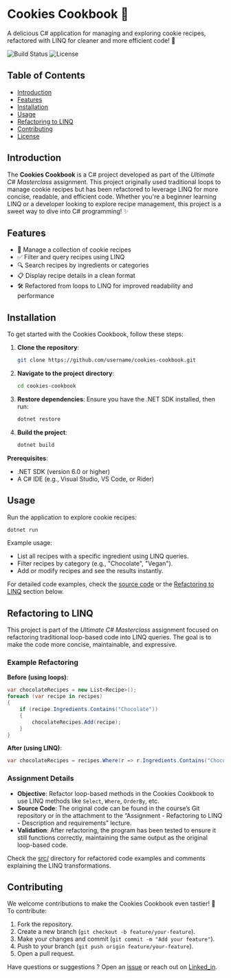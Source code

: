  # Cookies Cookbook 🥐

A delicious C# application for managing and exploring cookie recipes, refactored with LINQ for cleaner and more efficient code! 🍪

![Build Status](https://img.shields.io/badge/build-passing-brightgreen)
![License](https://img.shields.io/badge/license-MIT-blue)

## Table of Contents
- [Introduction](#introduction)
- [Features](#features)
- [Installation](#installation)
- [Usage](#usage)
- [Refactoring to LINQ](#refactoring-to-linq)
- [Contributing](#contributing)
- [License](#license)

## Introduction
The **Cookies Cookbook** is a C# project developed as part of the *Ultimate C# Masterclass* assignment. This project originally used traditional loops to manage cookie recipes but has been refactored to leverage LINQ for more concise, readable, and efficient code. Whether you're a beginner learning LINQ or a developer looking to explore recipe management, this project is a sweet way to dive into C# programming! ✨

 

## Features
- 🍪 Manage a collection of cookie recipes
- ✅ Filter and query recipes using LINQ
- 🔍 Search recipes by ingredients or categories
- 📋 Display recipe details in a clean format
- 🛠️ Refactored from loops to LINQ for improved readability and performance

## Installation
To get started with the Cookies Cookbook, follow these steps:

1. **Clone the repository**:
   ```bash
   git clone https://github.com/username/cookies-cookbook.git
   ```
2. **Navigate to the project directory**:
   ```bash
   cd cookies-cookbook
   ```
3. **Restore dependencies**:
   Ensure you have the .NET SDK installed, then run:
   ```bash
   dotnet restore
   ```
4. **Build the project**:
   ```bash
   dotnet build
   ```

**Prerequisites**:
- .NET SDK (version 6.0 or higher)
- A C# IDE (e.g., Visual Studio, VS Code, or Rider)

## Usage
Run the application to explore cookie recipes:
```bash
dotnet run
```

Example usage:
- List all recipes with a specific ingredient using LINQ queries.
- Filter recipes by category (e.g., "Chocolate", "Vegan").
- Add or modify recipes and see the results instantly.

For detailed code examples, check the [source code](src/) or the [Refactoring to LINQ](#refactoring-to-linq) section below.

## Refactoring to LINQ
This project is part of the *Ultimate C# Masterclass* assignment focused on refactoring traditional loop-based code into LINQ queries. The goal is to make the code more concise, maintainable, and expressive.

### Example Refactoring
**Before (using loops)**:
```csharp
var chocolateRecipes = new List<Recipe>();
foreach (var recipe in recipes)
{
    if (recipe.Ingredients.Contains("Chocolate"))
    {
        chocolateRecipes.Add(recipe);
    }
}
```

**After (using LINQ)**:
```csharp
var chocolateRecipes = recipes.Where(r => r.Ingredients.Contains("Chocolate")).ToList();
```

### Assignment Details
- **Objective**: Refactor loop-based methods in the Cookies Cookbook to use LINQ methods like `Select`, `Where`, `OrderBy`, etc.
- **Source Code**: The original code can be found in the course’s Git repository or in the attachment to the “Assignment - Refactoring to LINQ - Description and requirements” lecture.
- **Validation**: After refactoring, the program has been tested to ensure it still functions correctly, maintaining the same output as the original loop-based code.

Check the [src/](src/https://github.com/marwanfarook22/CookiesCookBook1/issues) directory for refactored code examples and comments explaining the LINQ transformations.

## Contributing
We welcome contributions to make the Cookies Cookbook even tastier! 🍰 To contribute:
1. Fork the repository.
2. Create a new branch (`git checkout -b feature/your-feature`).
3. Make your changes and commit (`git commit -m "Add your feature"`).
4. Push to your branch (`git push origin feature/your-feature`).
5. Open a pull request.

 

Have questions or suggestions ? Open an [issue]( src/[https://github.com/username/cookies-cookbook/issues](https://github.com/marwanfarook22/CookiesCookBook1/issues)) or reach out on [Linked_in]( src/[https://x.com/yourusername](https://www.linkedin.com/in/marwan-farook-411154314/)).

 

